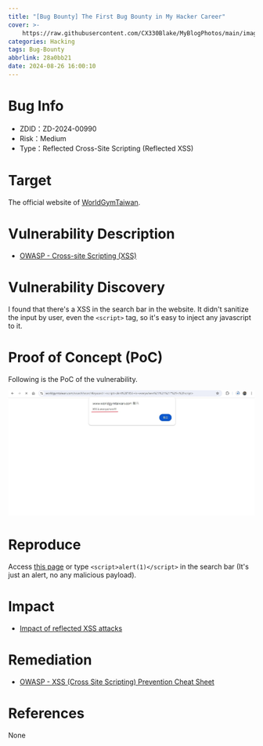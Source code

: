 ```yaml
---
title: "[Bug Bounty] The First Bug Bounty in My Hacker Career"
cover: >-
    https://raw.githubusercontent.com/CX330Blake/MyBlogPhotos/main/image/bug-bounty-min.jpg
categories: Hacking
tags: Bug-Bounty
abbrlink: 28a0bb21
date: 2024-08-26 16:00:10
---
```


# Bug Info

-   ZDID：ZD-2024-00990
-   Risk：Medium
-   Type：Reflected Cross-Site Scripting (Reflected XSS)

# Target

The official website of [WorldGymTaiwan](https://www.worldgymtaiwan.com/).

# Vulnerability Description

- [OWASP - Cross-site Scripting (XSS)](https://www.owasp.org/index.php/Cross-site_Scripting_(XSS))

# Vulnerability Discovery

I found that there's a XSS in the search bar in the website. It didn't sanitize the input by user, even the `<script>` tag, so it's easy to inject any javascript to it.

# Proof of Concept (PoC)

Following is the PoC of the vulnerability.

![PoC](https://raw.githubusercontent.com/CX330Blake/MyBlogPhotos/main/image/91b4fe881226156239fd6e66314f3a731.jpg)

# Reproduce

Access [this page](https://www.worldgymtaiwan.com/search?searchKeyword=<script>alert(1)</script>) or type `<script>alert(1)</script>` in the search bar (It's just an alert, no any malicious payload). 

# Impact

- [Impact of reflected XSS attacks](https://portswigger.net/web-security/cross-site-scripting/reflected#impact-of-reflected-xss-attacks)

# Remediation

- [OWASP - XSS (Cross Site Scripting) Prevention Cheat Sheet](https://www.owasp.org/index.php/XSS_(Cross_Site_Scripting)_Prevention_Cheat_Sheet)

# References

None
